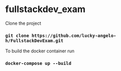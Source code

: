 # fullstackdev_exam

Clone the project

### `git clone https://github.com/lucky-angelo-h/FullstackDevExam.git`


To build the docker container run

### `docker-compose up --build`